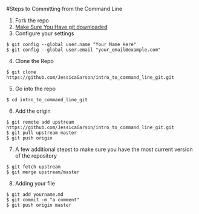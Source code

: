 #Steps to Committing from the Command Line
1. Fork the repo
2. [Make Sure You Have git downloaded](https://git-scm.com/book/en/v2/Getting-Started-Installing-Git)
3. Configure your settings
```
$ git config --global user.name "Your Name Here"
$ git config --global user.email "your_email@example.com"
```
4. Clone the Repo
```
$ git clone https://github.com/JessicaGarson/intro_to_command_line_git.git
```
5. Go into the repo
```
$ cd intro_to_command_line_git
```

6. Add the origin
```
$ git remote add upstream https://github.com/JessicaGarson/intro_to_command_line_git.git
$ git pull upstream master
$ git push origin
```

7.  A few additional stepst to make sure you have the most current version of the repository
```
$ git fetch upstream
$ git merge upstream/master
```

8. Adding your file 
```
$ git add yourname.md
$ git commit -m "a comment"
$ git push origin master
```